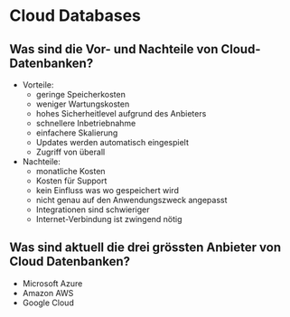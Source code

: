 # Cloud Databases

## Was sind die Vor- und Nachteile von Cloud-Datenbanken?
* Vorteile:
    * geringe Speicherkosten
    * weniger Wartungskosten
    * hohes Sicherheitlevel aufgrund des Anbieters
    * schnellere Inbetriebnahme
    * einfachere Skalierung
    * Updates werden automatisch eingespielt
    * Zugriff von überall
* Nachteile:
    * monatliche Kosten
    * Kosten für Support
    * kein Einfluss was wo gespeichert wird
    * nicht genau auf den Anwendungszweck angepasst
    * Integrationen sind schwieriger
    * Internet-Verbindung ist zwingend nötig

## Was sind aktuell die drei grössten Anbieter von Cloud Datenbanken?
* Microsoft Azure
* Amazon AWS
* Google Cloud

